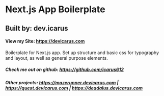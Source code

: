 # Next.js App Boilerplate 
## Built by: dev.icarus
#### View my Site: https://devicarus.com

Boilerplate for Next.js app. Set up structure and basic css for typography and layout, as well as general purpose elements.

##### Check me out on github: https://github.com/icarus612
##### Other projects:  https://mazerunner.devicarus.com | https://quest.devicarus.com | https://deadalus.devicarus.com


